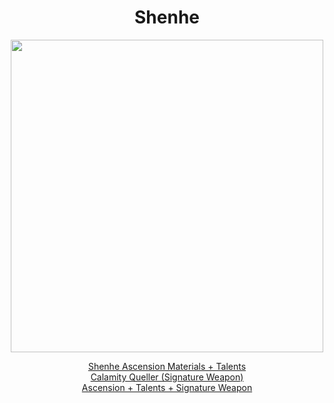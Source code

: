 <body>
  <div align="center">
    <h1> Shenhe </h1>
<img src="https://i.imgur.com/YFDWFIs.png" width=500>

<a href="">Shenhe Ascension Materials + Talents</a><br>
<a href="">Calamity Queller (Signature Weapon)</a><br>
<a href="">Ascension + Talents + Signature Weapon</a>
  
  </div>
</body>
